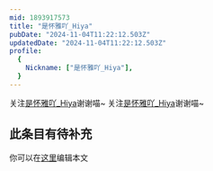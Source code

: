 ```yaml
---
mid: 1893917573
title: "是怀雅吖_Hiya"
pubDate: "2024-11-04T11:22:12.503Z"
updatedDate: "2024-11-04T11:22:12.503Z"
profile:
  {
    Nickname: ["是怀雅吖_Hiya"],
  }
---
```


关注[是怀雅吖_Hiya](https://space.bilibili.com/1893917573)谢谢喵~ 关注[是怀雅吖_Hiya](https://space.bilibili.com/1893917573)谢谢喵~

## 此条目有待补充
你可以在[这里](https://github.com/Yuhanawa/VTuber.ICU/edit/master/src/content/v/是怀雅吖_Hiya/index.md)编辑本文
